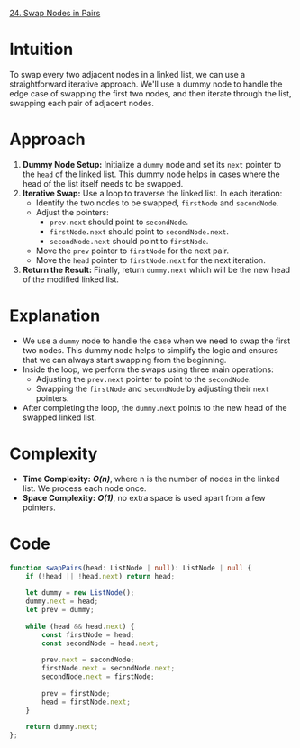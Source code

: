 [24. Swap Nodes in Pairs](https://leetcode.com/problems/swap-nodes-in-pairs/)

# Intuition
To swap every two adjacent nodes in a linked list, we can use a straightforward iterative approach. We'll use a dummy node to handle the edge case of swapping the first two nodes, and then iterate through the list, swapping each pair of adjacent nodes. 

# Approach
1. **Dummy Node Setup:** Initialize a `dummy` node and set its `next` pointer to the `head` of the linked list. This dummy node helps in cases where the head of the list itself needs to be swapped.
2. **Iterative Swap:** Use a loop to traverse the linked list. In each iteration:
   - Identify the two nodes to be swapped, `firstNode` and `secondNode`.
   - Adjust the pointers:
     - `prev.next` should point to `secondNode`.
     - `firstNode.next` should point to `secondNode.next`.
     - `secondNode.next` should point to `firstNode`.
   - Move the `prev` pointer to `firstNode` for the next pair.
   - Move the `head` pointer to `firstNode.next` for the next iteration.
3. **Return the Result:** Finally, return `dummy.next` which will be the new head of the modified linked list.

# Explanation
- We use a `dummy` node to handle the case when we need to swap the first two nodes. This dummy node helps to simplify the logic and ensures that we can always start swapping from the beginning.
- Inside the loop, we perform the swaps using three main operations:
  - Adjusting the `prev.next` pointer to point to the `secondNode`.
  - Swapping the `firstNode` and `secondNode` by adjusting their `next` pointers.
- After completing the loop, the `dummy.next` points to the new head of the swapped linked list.

# Complexity
- **Time Complexity:** ***O(n)***, where n is the number of nodes in the linked list. We process each node once.
- **Space Complexity:** ***O(1)***, no extra space is used apart from a few pointers.

# Code
```typescript
function swapPairs(head: ListNode | null): ListNode | null {
    if (!head || !head.next) return head;
    
    let dummy = new ListNode();
    dummy.next = head;
    let prev = dummy;
    
    while (head && head.next) {
        const firstNode = head;
        const secondNode = head.next;
        
        prev.next = secondNode;
        firstNode.next = secondNode.next;
        secondNode.next = firstNode;
        
        prev = firstNode;
        head = firstNode.next;
    }
    
    return dummy.next;
};

